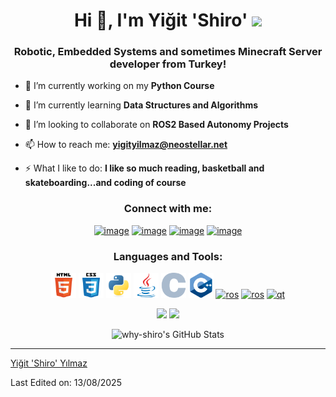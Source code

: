 <h1 align="center">Hi 👋, I'm Yiğit 'Shiro' <img height="40" src="https://emoji.gg/assets/emoji/7333-parrotdance.gif"></h1>
<h3 align="center">Robotic, Embedded Systems and sometimes Minecraft Server developer from Turkey!</h3>

- 🔭 I’m currently working on my **Python Course**

- 🌱 I’m currently learning **Data Structures and Algorithms**

- 👯 I’m looking to collaborate on **ROS2 Based Autonomy Projects**

- 📫 How to reach me: **yigityilmaz@neostellar.net**

- ⚡ What I like to do: **I like so much reading, basketball and skateboarding...and coding of course**

<h3 align="center">Connect with me:</h3>
<div align="center">

[![image](https://img.shields.io/badge/LinkedIn-0077B5?style=for-the-badge&logo=linkedin&logoColor=white)](https://www.linkedin.com/in/yigityilmaz012/)
[![image](https://img.shields.io/badge/Instagram-E4405F?style=for-the-badge&logo=instagram&logoColor=white)](https://www.instagram.com/yiiit.png/)
[![image](https://img.shields.io/badge/Twitter-1DA1F2?style=for-the-badge&logo=twitter&logoColor=white)](https://x.com/whyshiro_)
[![image](https://img.shields.io/badge/Gmail-D14836?style=for-the-badge&logo=gmail&logoColor=white)](mailto:yigityilmaz@neostellar.net)
  
</div>

<h3 align="center">Languages and Tools:</h3>

<p align="center">
  <a href="https://www.w3.org/html/" target="_blank"><img src="https://raw.githubusercontent.com/devicons/devicon/master/icons/html5/html5-original-wordmark.svg" alt="html5" width="40" height="40"/></a>
  <a href="https://www.w3schools.com/css/" target="_blank"><img src="https://raw.githubusercontent.com/devicons/devicon/master/icons/css3/css3-original-wordmark.svg" alt="css3" width="40" height="40"/></a>
  <a href="https://www.python.org" target="_blank"><img src="https://raw.githubusercontent.com/devicons/devicon/master/icons/python/python-original.svg" alt="python" width="40" height="40"/></a>
  <a href="https://www.oracle.com/java/" target="_blank"><img src="https://raw.githubusercontent.com/devicons/devicon/master/icons/java/java-original.svg" alt="java" width="40" height="40"/></a>
  <a href="https://en.wikipedia.org/wiki/C_(programming_language)" target="_blank"><img src="https://raw.githubusercontent.com/devicons/devicon/master/icons/c/c-original.svg" alt="c" width="40" height="40"/></a>
  <a href="https://isocpp.org/" target="_blank"><img src="https://raw.githubusercontent.com/devicons/devicon/master/icons/cplusplus/cplusplus-original.svg" alt="cplusplus" width="40" height="40"/></a>
  <a href="https://www.ros.org/" target="_blank"><img src="https://upload.wikimedia.org/wikipedia/commons/b/bb/Ros_logo.svg" alt="ros" width="40" height="40"/></a>
  <a href="https://www.st.com/en/microcontrollers-microprocessors/stm32-32-bit-arm-cortex-mcus.html" target="_blank"><img src="https://upload.wikimedia.org/wikipedia/commons/1/1b/ST_logo_2020_blue_V.svg" alt="ros" width="40" height="40"/></a>
  <a href="https://www.qt.io/" target="_blank"><img src="https://upload.wikimedia.org/wikipedia/commons/0/0b/Qt_logo_2016.svg" alt="qt" width="40" height="40"/></a>

</p>


<p align= "center">
  <img height= "150" src="https://github-readme-stats.vercel.app/api?username=why-shiro&theme=react&show_icons=true&include_all_commits=true" />
  <img height= "150" src="https://github-readme-stats.vercel.app/api/top-langs/?username=why-shiro&theme=react&layout=compact" />
</p>

<p align= "center">
  <img src="https://streak-stats.demolab.com?user=why-shiro&theme=default&hide_border=true" alt="why-shiro's GitHub Stats" />
</p>


------

[Yiğit 'Shiro' Yılmaz](https://github.com/BrantLauro)

Last Edited on: 13/08/2025
